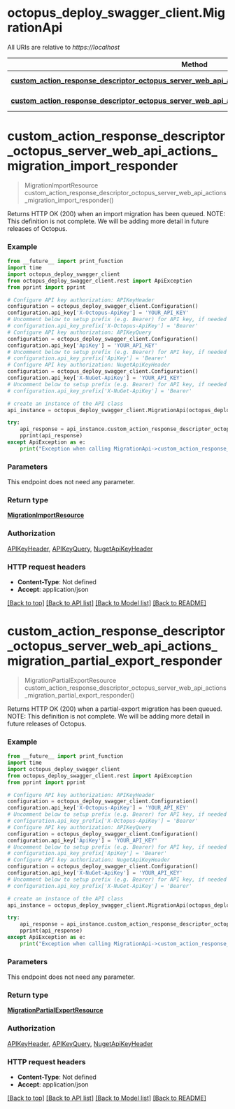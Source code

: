 # octopus_deploy_swagger_client.MigrationApi

All URIs are relative to *https://localhost*

Method | HTTP request | Description
------------- | ------------- | -------------
[**custom_action_response_descriptor_octopus_server_web_api_actions_migration_import_responder**](MigrationApi.md#custom_action_response_descriptor_octopus_server_web_api_actions_migration_import_responder) | **POST** /api/migrations/import | 
[**custom_action_response_descriptor_octopus_server_web_api_actions_migration_partial_export_responder**](MigrationApi.md#custom_action_response_descriptor_octopus_server_web_api_actions_migration_partial_export_responder) | **POST** /api/migrations/partialexport | 


# **custom_action_response_descriptor_octopus_server_web_api_actions_migration_import_responder**
> MigrationImportResource custom_action_response_descriptor_octopus_server_web_api_actions_migration_import_responder()



Returns HTTP OK (200) when an import migration has been queued.  NOTE: This definition is not complete. We will be adding more detail in future releases of Octopus.

### Example
```python
from __future__ import print_function
import time
import octopus_deploy_swagger_client
from octopus_deploy_swagger_client.rest import ApiException
from pprint import pprint

# Configure API key authorization: APIKeyHeader
configuration = octopus_deploy_swagger_client.Configuration()
configuration.api_key['X-Octopus-ApiKey'] = 'YOUR_API_KEY'
# Uncomment below to setup prefix (e.g. Bearer) for API key, if needed
# configuration.api_key_prefix['X-Octopus-ApiKey'] = 'Bearer'
# Configure API key authorization: APIKeyQuery
configuration = octopus_deploy_swagger_client.Configuration()
configuration.api_key['ApiKey'] = 'YOUR_API_KEY'
# Uncomment below to setup prefix (e.g. Bearer) for API key, if needed
# configuration.api_key_prefix['ApiKey'] = 'Bearer'
# Configure API key authorization: NugetApiKeyHeader
configuration = octopus_deploy_swagger_client.Configuration()
configuration.api_key['X-NuGet-ApiKey'] = 'YOUR_API_KEY'
# Uncomment below to setup prefix (e.g. Bearer) for API key, if needed
# configuration.api_key_prefix['X-NuGet-ApiKey'] = 'Bearer'

# create an instance of the API class
api_instance = octopus_deploy_swagger_client.MigrationApi(octopus_deploy_swagger_client.ApiClient(configuration))

try:
    api_response = api_instance.custom_action_response_descriptor_octopus_server_web_api_actions_migration_import_responder()
    pprint(api_response)
except ApiException as e:
    print("Exception when calling MigrationApi->custom_action_response_descriptor_octopus_server_web_api_actions_migration_import_responder: %s\n" % e)
```

### Parameters
This endpoint does not need any parameter.

### Return type

[**MigrationImportResource**](MigrationImportResource.md)

### Authorization

[APIKeyHeader](../README.md#APIKeyHeader), [APIKeyQuery](../README.md#APIKeyQuery), [NugetApiKeyHeader](../README.md#NugetApiKeyHeader)

### HTTP request headers

 - **Content-Type**: Not defined
 - **Accept**: application/json

[[Back to top]](#) [[Back to API list]](../README.md#documentation-for-api-endpoints) [[Back to Model list]](../README.md#documentation-for-models) [[Back to README]](../README.md)

# **custom_action_response_descriptor_octopus_server_web_api_actions_migration_partial_export_responder**
> MigrationPartialExportResource custom_action_response_descriptor_octopus_server_web_api_actions_migration_partial_export_responder()



Returns HTTP OK (200) when a partial-export migration has been queued.  NOTE: This definition is not complete. We will be adding more detail in future releases of Octopus.

### Example
```python
from __future__ import print_function
import time
import octopus_deploy_swagger_client
from octopus_deploy_swagger_client.rest import ApiException
from pprint import pprint

# Configure API key authorization: APIKeyHeader
configuration = octopus_deploy_swagger_client.Configuration()
configuration.api_key['X-Octopus-ApiKey'] = 'YOUR_API_KEY'
# Uncomment below to setup prefix (e.g. Bearer) for API key, if needed
# configuration.api_key_prefix['X-Octopus-ApiKey'] = 'Bearer'
# Configure API key authorization: APIKeyQuery
configuration = octopus_deploy_swagger_client.Configuration()
configuration.api_key['ApiKey'] = 'YOUR_API_KEY'
# Uncomment below to setup prefix (e.g. Bearer) for API key, if needed
# configuration.api_key_prefix['ApiKey'] = 'Bearer'
# Configure API key authorization: NugetApiKeyHeader
configuration = octopus_deploy_swagger_client.Configuration()
configuration.api_key['X-NuGet-ApiKey'] = 'YOUR_API_KEY'
# Uncomment below to setup prefix (e.g. Bearer) for API key, if needed
# configuration.api_key_prefix['X-NuGet-ApiKey'] = 'Bearer'

# create an instance of the API class
api_instance = octopus_deploy_swagger_client.MigrationApi(octopus_deploy_swagger_client.ApiClient(configuration))

try:
    api_response = api_instance.custom_action_response_descriptor_octopus_server_web_api_actions_migration_partial_export_responder()
    pprint(api_response)
except ApiException as e:
    print("Exception when calling MigrationApi->custom_action_response_descriptor_octopus_server_web_api_actions_migration_partial_export_responder: %s\n" % e)
```

### Parameters
This endpoint does not need any parameter.

### Return type

[**MigrationPartialExportResource**](MigrationPartialExportResource.md)

### Authorization

[APIKeyHeader](../README.md#APIKeyHeader), [APIKeyQuery](../README.md#APIKeyQuery), [NugetApiKeyHeader](../README.md#NugetApiKeyHeader)

### HTTP request headers

 - **Content-Type**: Not defined
 - **Accept**: application/json

[[Back to top]](#) [[Back to API list]](../README.md#documentation-for-api-endpoints) [[Back to Model list]](../README.md#documentation-for-models) [[Back to README]](../README.md)

